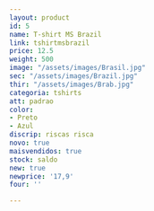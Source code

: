 ```yaml
---
layout: product
id: 5
name: T-shirt MS Brazil
link: tshirtmsbrazil
price: 12.5
weight: 500
image: "/assets/images/Brasil.jpg"
sec: "/assets/images/Brazil.jpg"
thir: "/assets/images/Brab.jpg"
categoria: tshirts
att: padrao
color:
- Preto
- Azul
discrip: riscas risca
novo: true
maisvendidos: true
stock: saldo
new: true
newprice: '17,9'
four: ''

---
```

